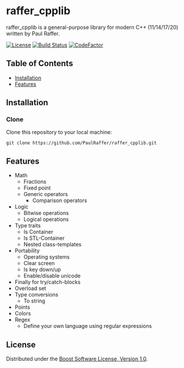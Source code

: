 # raffer_cpplib

raffer_cpplib is a general-purpose library for modern C++ (11/14/17/20) written by Paul Raffer.

[![License](https://img.shields.io/github/license/PaulRaffer/raffer_cpplib)](https://www.boost.org/LICENSE_1_0.txt) [![Build Status](https://travis-ci.org/PaulRaffer/raffer_cpplib.svg?branch=master)](https://travis-ci.org/PaulRaffer/raffer_cpplib) [![CodeFactor](https://www.codefactor.io/repository/github/paulraffer/raffer_cpplib/badge)](https://www.codefactor.io/repository/github/paulraffer/raffer_cpplib)


## Table of Contents

- [Installation](#installation)
- [Features](#features)


## Installation

### Clone

Clone this repository to your local machine:
```
git clone https://github.com/PaulRaffer/raffer_cpplib.git
```


## Features

- Math
	- Fractions
	- Fixed point
	- Generic operators
		- Comparison operators
- Logic
	- Bitwise operations
	- Logical operations
- Type traits
	- Is Container
	- Is STL-Container
	- Nested class-templates
- Portability
	- Operating systems
	- Clear screen
	- Is key down/up
	- Enable/disable unicode
- Finally for try/catch-blocks
- Overload set
- Type conversions
	- To string
- Points
- Colors
- Regex
	- Define your own language using regular expressions


## License

Distributed under the [Boost Software License, Version 1.0](https://www.boost.org/LICENSE_1_0.txt).
